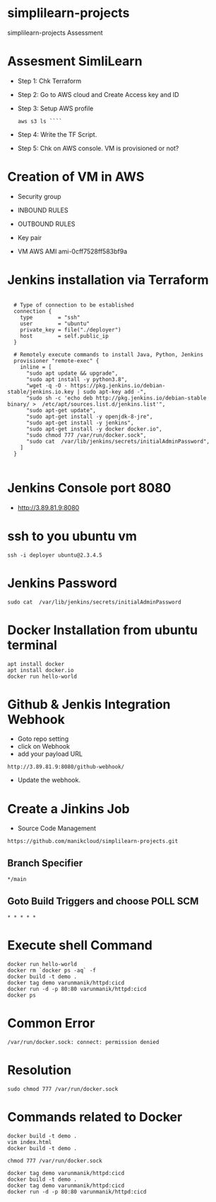 # simplilearn-projects
simplilearn-projects Assessment 

# Assesment SimliLearn 
- Step 1: Chk Terraform  
- Step 2: Go to AWS cloud and Create Access key and ID


- Step 3: Setup AWS profile 
    ```
    aws s3 ls ```` 
- Step 4: Write the TF Script. 
- Step 5: Chk on AWS console. VM is provisioned or not?


# Creation of VM in AWS 
 - Security group 
 - INBOUND RULES
 - OUTBOUND RULES
 - Key pair

- VM AWS AMI ami-0cff7528ff583bf9a

# Jenkins installation via Terraform 
```

  # Type of connection to be established
  connection {
    type        = "ssh"
    user        = "ubuntu"
    private_key = file("./deployer")
    host        = self.public_ip
  }

  # Remotely execute commands to install Java, Python, Jenkins
  provisioner "remote-exec" {
    inline = [
      "sudo apt update && upgrade",
      "sudo apt install -y python3.8",
      "wget -q -O - https://pkg.jenkins.io/debian-stable/jenkins.io.key | sudo apt-key add -",
      "sudo sh -c 'echo deb http://pkg.jenkins.io/debian-stable binary/ >  /etc/apt/sources.list.d/jenkins.list'",
      "sudo apt-get update",
      "sudo apt-get install -y openjdk-8-jre",
      "sudo apt-get install -y jenkins",
      "sudo apt-get install -y docker docker.io",
      "sudo chmod 777 /var/run/docker.sock",
      "sudo cat  /var/lib/jenkins/secrets/initialAdminPassword",
    ]
  }


```

# Jenkins Console port 8080

- http://3.89.81.9:8080

# ssh to you ubuntu vm
```
ssh -i deployer ubuntu@2.3.4.5
```

# Jenkins Password
```
sudo cat  /var/lib/jenkins/secrets/initialAdminPassword
```

# Docker Installation from ubuntu terminal 
 ```
apt install docker 
apt install docker.io
docker run hello-world

 ```

# Github & Jenkis Integration Webhook 
- Goto repo setting 
- click on Webhook 
- add your payload URL 
```
http://3.89.81.9:8080/github-webhook/
```

- Update the webhook. 


# Create a Jinkins Job 

- Source Code Management
```
https://github.com/manikcloud/simplilearn-projects.git
```

## Branch Specifier 


```
*/main
```
## Goto Build Triggers and choose POLL SCM 
```
* * * * * 
```

# Execute shell Command 

```
docker run hello-world
docker rm `docker ps -aq` -f
docker build -t demo .
docker tag demo varunmanik/httpd:cicd
docker run -d -p 80:80 varunmanik/httpd:cicd
docker ps 
```


# Common Error 
```
/var/run/docker.sock: connect: permission denied
```

# Resolution

```
sudo chmod 777 /var/run/docker.sock

```


# Commands related to Docker 
```
docker build -t demo .
vim index.html
docker build -t demo .

chmod 777 /var/run/docker.sock

docker tag demo varunmanik/httpd:cicd
docker build -t demo .
docker tag demo varunmanik/httpd:cicd
docker run -d -p 80:80 varunmanik/httpd:cicd
```